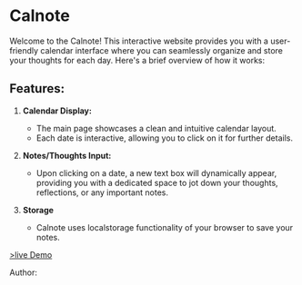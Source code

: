 #  Calnote

Welcome to the Calnote! This interactive website provides you with a user-friendly calendar interface where you can seamlessly organize and store your thoughts for each day. Here's a brief overview of how it works:

## Features:

1. **Calendar Display:**
   - The main page showcases a clean and intuitive calendar layout.
   - Each date is interactive, allowing you to click on it for further details.

2. **Notes/Thoughts Input:**
   - Upon clicking on a date, a new text box will dynamically appear, providing you with a dedicated space to jot down your thoughts, reflections, or any important notes.

3. **Storage**
   - Calnote uses localstorage functionality of your browser to save your notes.

[>live Demo](https://dofiki.github.io/calnote)

Author: